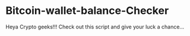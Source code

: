 # Bitcoin-wallet-balance-Checker
Heya Crypto geeks!!! Check out this script and give your luck a chance...
